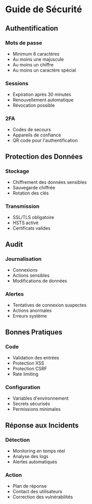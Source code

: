 # Guide de Sécurité

## Authentification

### Mots de passe
- Minimum 8 caractères
- Au moins une majuscule
- Au moins un chiffre
- Au moins un caractère spécial

### Sessions
- Expiration après 30 minutes
- Renouvellement automatique
- Révocation possible

### 2FA
- Codes de secours
- Appareils de confiance
- QR code pour l'authentification

## Protection des Données

### Stockage
- Chiffrement des données sensibles
- Sauvegarde chiffrée
- Rotation des clés

### Transmission
- SSL/TLS obligatoire
- HSTS activé
- Certificats valides

## Audit

### Journalisation
- Connexions
- Actions sensibles
- Modifications de données

### Alertes
- Tentatives de connexion suspectes
- Actions anormales
- Erreurs système

## Bonnes Pratiques

### Code
- Validation des entrées
- Protection XSS
- Protection CSRF
- Rate limiting

### Configuration
- Variables d'environnement
- Secrets sécurisés
- Permissions minimales

## Réponse aux Incidents

### Détection
- Monitoring en temps réel
- Analyse des logs
- Alertes automatiques

### Action
- Plan de réponse
- Contact des utilisateurs
- Correction des vulnérabilités